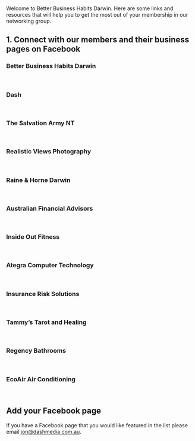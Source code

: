 <div id="fb-root"></div><br/>
<script>(function(d, s, id) {
  var js, fjs = d.getElementsByTagName(s)[0];
  if (d.getElementById(id)) return;
  js = d.createElement(s); js.id = id;
  js.src = "//connect.facebook.net/en_GB/sdk.js#xfbml=1&version=v2.10&appId=195981967128530";
  fjs.parentNode.insertBefore(js, fjs);
}(document, 'script', 'facebook-jssdk'));</script>

Welcome to Better Business Habits Darwin. Here are some links and resources that will help you to get the most out of your membership in our networking group.

## 1. Connect with our members and their business pages on Facebook

### Better Business Habits Darwin

<div class="fb-like" data-href="https://facebook.com/BBHDarwin" data-layout="button_count" data-action="like" data-size="small" data-show-faces="false" data-share="true"></div><br/>

### Dash

<div class="fb-like" data-href="https://facebook.com/readysetdash" data-layout="button_count" data-action="like" data-size="small" data-show-faces="false" data-share="true"></div><br/>


### The Salvation Army NT

<div class="fb-like" data-href="https://facebook.com/salvationarmyNT" data-layout="button_count" data-action="like" data-size="small" data-show-faces="false" data-share="true"></div><br/>


### Realistic Views Photography

<div class="fb-like" data-href="https://facebook.com/RealisticViewsPhotography" data-layout="button_count" data-action="like" data-size="small" data-show-faces="false" data-share="true"></div><br/>


### Raine & Horne Darwin

<div class="fb-like" data-href="https://facebook.com/RaineandHorneDarwin" data-layout="button_count" data-action="like" data-size="small" data-show-faces="false" data-share="true"></div><br/>


### Australian Financial Advisors

<div class="fb-like" data-href="https://facebook.com/DarwinAFA" data-layout="button_count" data-action="like" data-size="small" data-show-faces="false" data-share="true"></div><br/>


### Inside Out Fitness

<div class="fb-like" data-href="https://facebook.com/InsideoutFitnessDarwin" data-layout="button_count" data-action="like" data-size="small" data-show-faces="false" data-share="true"></div><br/>


### Ategra Computer Technology

<div class="fb-like" data-href="https://facebook.com/AtegraTechnology" data-layout="button_count" data-action="like" data-size="small" data-show-faces="false" data-share="true"></div><br/>


### Insurance Risk Solutions

<div class="fb-like" data-href="https://facebook.com/insurancerisksolutions" data-layout="button_count" data-action="like" data-size="small" data-show-faces="false" data-share="true"></div><br/>


### Tammy’s Tarot and Healing

<div class="fb-like" data-href="https://facebook.com/tammystarotandhealing" data-layout="button_count" data-action="like" data-size="small" data-show-faces="false" data-share="true"></div><br/>


### Regency Bathrooms

<div class="fb-like" data-href="https://facebook.com/darwinbathrooms" data-layout="button_count" data-action="like" data-size="small" data-show-faces="false" data-share="true"></div><br/>


### EcoAir Air Conditioning

<div class="fb-like" data-href="https://facebook.com/EcoAirAirconditioning" data-layout="button_count" data-action="like" data-size="small" data-show-faces="false" data-share="true"></div><br/>


## Add your Facebook page

If you have a Facebook page that you would like featured in the list please email jon@dashmedia.com.au.
